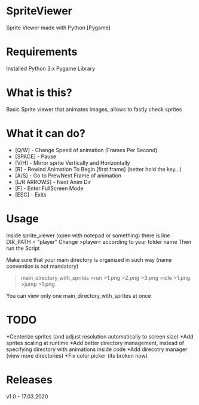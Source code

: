 # SpriteViewer
 Sprite Viewer made with Python [Pygame]


# Requirements
Installed Python 3.x
Pygame Library


# What is this?
Basic Sprite viewer that animates images, allows to fastly check sprites 


# What it can do?
* [Q/W] - Change Speed of animation (Frames Per Second)
* [SPACE] - Pause
* [V/H] - Mirror sprite Vertically and Horizontally
* [R] - Rewind Animation To Begin [first frame] (better hold the key...)
* [A/S] - Go to Prev/Next Frame of animation
* [L/R ARROWS] - Next Anim Dir 
* [F] - Enter FullScreen Mode
* [ESC] - Exits


# Usage
Inside sprite_viewer (open with notepad or something) there is line
DIR_PATH = "player"
Change >player< according to your folder name
Then run the Script

Make sure that your main directory is organized in such way (name convention is not mandatory)

>main_directory_with_sprites
	>run
		>1.png
		>2.png
        >3.png
	>idle
        >1.png
	>jump
        >1.png

You can view only one main_directory_with_sprites at once


# TODO
*Centerize sprites (and adjust resolution automatically to screen size)
*Add sprites scaling at runtime
*Add better directory management, instead of specifying directory with animations inside code
*Add direcotry manager (view more directories)
*Fix color picker (its broken now)


# Releases
v1.0 - 17.03.2020
